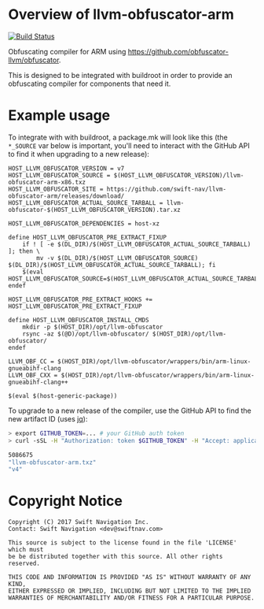 # Overview of llvm-obfuscator-arm

[![Build Status](https://travis-ci.org/swift-nav/llvm-obfuscator-arm.svg?branch=master)](https://travis-ci.org/swift-nav/llvm-obfuscator-arm)

Obfuscating compiler for ARM using https://github.com/obfuscator-llvm/obfuscator.

This is designed to be integrated with buildroot in order to provide an 
obfuscating compiler for components that need it.

# Example usage

To integrate with with buildroot, a package.mk will look like this (the `*_SOURCE`
var below is important, you'll need to interact with the GitHub API to find it
when upgrading to a new release):

```make
HOST_LLVM_OBFUSCATOR_VERSION = v7
HOST_LLVM_OBFUSCATOR_SOURCE = $(HOST_LLVM_OBFUSCATOR_VERSION)/llvm-obfuscator-arm-x86.txz
HOST_LLVM_OBFUSCATOR_SITE = https://github.com/swift-nav/llvm-obfuscator-arm/releases/download/
HOST_LLVM_OBFUSCATOR_ACTUAL_SOURCE_TARBALL = llvm-obfuscator-$(HOST_LLVM_OBFUSCATOR_VERSION).tar.xz

HOST_LLVM_OBFUSCATOR_DEPENDENCIES = host-xz

define HOST_LLVM_OBFUSCATOR_PRE_EXTRACT_FIXUP
	if ! [ -e $(DL_DIR)/$(HOST_LLVM_OBFUSCATOR_ACTUAL_SOURCE_TARBALL) ]; then \
		mv -v $(DL_DIR)/$(HOST_LLVM_OBFUSCATOR_SOURCE) $(DL_DIR)/$(HOST_LLVM_OBFUSCATOR_ACTUAL_SOURCE_TARBALL); fi
	$(eval HOST_LLVM_OBFUSCATOR_SOURCE=$(HOST_LLVM_OBFUSCATOR_ACTUAL_SOURCE_TARBALL))
endef

HOST_LLVM_OBFUSCATOR_PRE_EXTRACT_HOOKS += HOST_LLVM_OBFUSCATOR_PRE_EXTRACT_FIXUP

define HOST_LLVM_OBFUSCATOR_INSTALL_CMDS
	mkdir -p $(HOST_DIR)/opt/llvm-obfuscator
	rsync -az $(@D)/opt/llvm-obfuscator/ $(HOST_DIR)/opt/llvm-obfuscator/
endef

LLVM_OBF_CC = $(HOST_DIR)/opt/llvm-obfuscator/wrappers/bin/arm-linux-gnueabihf-clang
LLVM_OBF_CXX = $(HOST_DIR)/opt/llvm-obfuscator/wrappers/bin/arm-linux-gnueabihf-clang++

$(eval $(host-generic-package))
```

To upgrade to a new release of the compiler, use the GitHub API to find the
new artifact ID (uses [jq](https://stedolan.github.io/jq/)):

```bash
> export GITHUB_TOKEN=... # your GitHub auth token
> curl -sSL -H "Authorization: token $GITHUB_TOKEN" -H "Accept: application/vnd.github.v3.raw" https://api.github.com/repos/swift-nav/llvm-obfuscator-arm/releases/latest | jq '.assets[0].id,.assets[0].name,.tag_name'

5086675
"llvm-obfuscator-arm.txz"
"v4"
```

# Copyright Notice

```
Copyright (C) 2017 Swift Navigation Inc.
Contact: Swift Navigation <dev@swiftnav.com>

This source is subject to the license found in the file 'LICENSE' which must
be be distributed together with this source. All other rights reserved.

THIS CODE AND INFORMATION IS PROVIDED "AS IS" WITHOUT WARRANTY OF ANY KIND,
EITHER EXPRESSED OR IMPLIED, INCLUDING BUT NOT LIMITED TO THE IMPLIED
WARRANTIES OF MERCHANTABILITY AND/OR FITNESS FOR A PARTICULAR PURPOSE.
```
